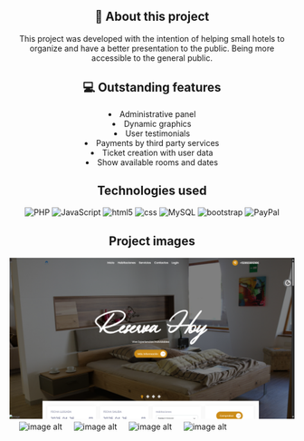 <div align="center">
  <h2> 💬 About this project</h2>
  <p>
    This project was developed with the intention of helping small hotels to organize and have a better presentation to the public.
    Being more accessible to the general public.
  </p>
</div>


<div align="center">
  <h2> 💻 Outstanding features</h2>
    <li>Administrative panel</li>
    <li>Dynamic graphics</lil>
    <li>User testimonials</li>
    <li>Payments by third party services</li>
    <li>Ticket creation with user data</li>
    <li>Show available rooms and dates</li>
</div>
<b></b>

<div align="center">
  <h2>Technologies used</h2>
  <p>
    <img src="https://img.shields.io/badge/PHP-777BB4?style=for-the-badge&logo=php&logoColor=white" alt="PHP"/>
    <img src="https://img.shields.io/badge/javascript-%23323330.svg?style=for-the-badge&logo=javascript&logoColor=%23F7DF1E" alt="JavaScript">
    <img src="https://img.shields.io/badge/HTML5-E34F26?style=for-the-badge&logo=html5&logoColor=white" alt="html5">
    <img src="https://img.shields.io/badge/CSS3-1572B6?style=for-the-badge&logo=css3&logoColor=white" alt="css">
    <img src="https://img.shields.io/badge/MySQL-00000F?style=for-the-badge&logo=mysql&logoColor=white" alt="MySQL"/>
    <img src="https://img.shields.io/badge/Bootstrap-563D7C?style=for-the-badge&logo=bootstrap&logoColor=white" alt="bootstrap">
    <img src="https://img.shields.io/badge/PayPal-00457C?style=for-the-badge&logo=paypal&logoColor=white" alt="PayPal">
  </p>
</div>

<div align="center">
  <h2>Project images</h2>
</div>

![image alt](https://github.com/JoorDex/Gestion-Hotelera/blob/d3e0ab18fcc007ba0738a0d7ba6de234dd5daeb5/Gesti%C3%B3n%20Hotelera/P%C3%A1gina%20principal.png)
ㅤ
![image alt](https://github.com/JoorDex/Gestion-Hotelera/blob/d3e0ab18fcc007ba0738a0d7ba6de234dd5daeb5/Gesti%C3%B3n%20Hotelera/Habitaciones.png)
ㅤ
![image alt](https://github.com/JoorDex/Gestion-Hotelera/blob/d3e0ab18fcc007ba0738a0d7ba6de234dd5daeb5/Gesti%C3%B3n%20Hotelera/Pago%20PayPal.png)
ㅤ
![image alt](https://github.com/JoorDex/Gestion-Hotelera/blob/d3e0ab18fcc007ba0738a0d7ba6de234dd5daeb5/Gesti%C3%B3n%20Hotelera/Ticket.png)
ㅤ
![image alt](https://github.com/JoorDex/Gestion-Hotelera/blob/d3e0ab18fcc007ba0738a0d7ba6de234dd5daeb5/Gesti%C3%B3n%20Hotelera/Panel%20de%20administrador.png)

